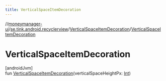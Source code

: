 ```yaml
---
title: VerticalSpaceItemDecoration
---
```

//[moneymanager-ui](../../../index.html)/[se.tink.android.recyclerview](../index.html)/[VerticalSpaceItemDecoration](index.html)/[VerticalSpaceItemDecoration](-vertical-space-item-decoration.html)



# VerticalSpaceItemDecoration



[androidJvm]\
fun [VerticalSpaceItemDecoration](-vertical-space-item-decoration.html)(verticalSpaceHeightPx: [Int](https://kotlinlang.org/api/latest/jvm/stdlib/kotlin/-int/index.html))




